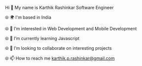 Hi 👋 My name is Karthik Rashinkar
Software Engineer

⦾ 🌍  I'm based in India

⦾ 👀 I’m interested in Web Development and Mobile Development

⦾ 🌱 I’m currently learning Javascript

⦾ 💞️ I’m looking to collaborate on interesting projects

⦾ 📫 How to reach me karthik.p.rashinkar@gmail.com


<!---
karthik1172/karthik1172 is a ✨ special ✨ repository because its `README.md` (this file) appears on your GitHub profile.
You can click the Preview link to take a look at your changes.
--->
